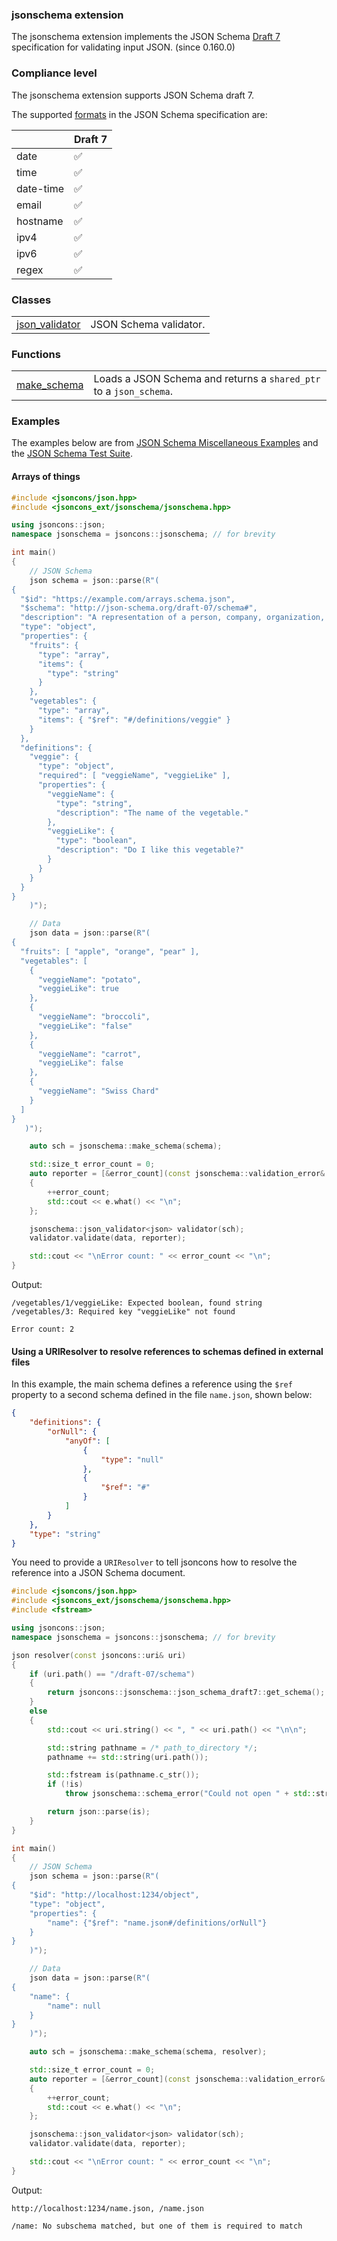 ### jsonschema extension

The jsonschema extension implements the JSON Schema [Draft 7](https://json-schema.org/specification-links.html#draft-7) specification for validating input JSON. (since 0.160.0)

### Compliance level

The jsonschema extension supports JSON Schema draft 7.

The supported [formats](https://json-schema.org/understanding-json-schema/reference/string.html#format) 
in the JSON Schema specification are:

|                      | Draft 7            |
|----------------------|--------------------|
| date                 | :white_check_mark: |
| time                 | :white_check_mark: |
| date-time            | :white_check_mark: |
| email                | :white_check_mark: |
| hostname             | :white_check_mark: |
| ipv4                 | :white_check_mark: |
| ipv6                 | :white_check_mark: |
| regex                | :white_check_mark: |

### Classes
<table border="0">
  <tr>
    <td><a href="json_validator.md">json_validator</a></td>
    <td>JSON Schema validator.</td> 
  </tr>
</table>

### Functions

<table border="0">
  <tr>
    <td><a href="make_schema.md">make_schema</a></td>
    <td>Loads a JSON Schema and returns a <code>shared_ptr</code> to a <code>json_schema</code>. 
  </tr>
</table>
  
### Examples

The examples below are from [JSON Schema Miscellaneous Examples](https://json-schema.org/learn/miscellaneous-examples.html)
and the [JSON Schema Test Suite](https://github.com/json-schema-org/JSON-Schema-Test-Suite).

#### Arrays of things

```c++
#include <jsoncons/json.hpp>
#include <jsoncons_ext/jsonschema/jsonschema.hpp>

using jsoncons::json;
namespace jsonschema = jsoncons::jsonschema; // for brevity

int main()
{
    // JSON Schema
    json schema = json::parse(R"(
{
  "$id": "https://example.com/arrays.schema.json",
  "$schema": "http://json-schema.org/draft-07/schema#",
  "description": "A representation of a person, company, organization, or place",
  "type": "object",
  "properties": {
    "fruits": {
      "type": "array",
      "items": {
        "type": "string"
      }
    },
    "vegetables": {
      "type": "array",
      "items": { "$ref": "#/definitions/veggie" }
    }
  },
  "definitions": {
    "veggie": {
      "type": "object",
      "required": [ "veggieName", "veggieLike" ],
      "properties": {
        "veggieName": {
          "type": "string",
          "description": "The name of the vegetable."
        },
        "veggieLike": {
          "type": "boolean",
          "description": "Do I like this vegetable?"
        }
      }
    }
  }
}
    )");

    // Data
    json data = json::parse(R"(
{
  "fruits": [ "apple", "orange", "pear" ],
  "vegetables": [
    {
      "veggieName": "potato",
      "veggieLike": true
    },
    {
      "veggieName": "broccoli",
      "veggieLike": "false"
    },
    {
      "veggieName": "carrot",
      "veggieLike": false
    },
    {
      "veggieName": "Swiss Chard"
    }
  ]
}
   )");

    auto sch = jsonschema::make_schema(schema);

    std::size_t error_count = 0;
    auto reporter = [&error_count](const jsonschema::validation_error& e)
    {
        ++error_count;
        std::cout << e.what() << "\n";
    };

    jsonschema::json_validator<json> validator(sch);
    validator.validate(data, reporter);

    std::cout << "\nError count: " << error_count << "\n";
}
```

Output:
```
/vegetables/1/veggieLike: Expected boolean, found string
/vegetables/3: Required key "veggieLike" not found

Error count: 2
```

#### Using a URIResolver to resolve references to schemas defined in external files

In this example, the main schema defines a reference using
the `$ref` property to a second schema defined in the file `name.json`,
shown below:

```json
{
    "definitions": {
        "orNull": {
            "anyOf": [
                {
                    "type": "null"
                },
                {
                    "$ref": "#"
                }
            ]
        }
    },
    "type": "string"
}
```
You need to provide a `URIResolver` to tell jsoncons how to resolve the reference into a 
JSON Schema document.

```c++
#include <jsoncons/json.hpp>
#include <jsoncons_ext/jsonschema/jsonschema.hpp>
#include <fstream>

using jsoncons::json;
namespace jsonschema = jsoncons::jsonschema; // for brevity

json resolver(const jsoncons::uri& uri)
{
    if (uri.path() == "/draft-07/schema")
    {
        return jsoncons::jsonschema::json_schema_draft7::get_schema();
    }
    else
    {
        std::cout << uri.string() << ", " << uri.path() << "\n\n";

        std::string pathname = /* path_to_directory */;
        pathname += std::string(uri.path());

        std::fstream is(pathname.c_str());
        if (!is)
            throw jsonschema::schema_error("Could not open " + std::string(uri.base()) + " for schema loading\n");

        return json::parse(is);
    }
}

int main()
{
    // JSON Schema
    json schema = json::parse(R"(
{
    "$id": "http://localhost:1234/object",
    "type": "object",
    "properties": {
        "name": {"$ref": "name.json#/definitions/orNull"}
    }
}
    )");

    // Data
    json data = json::parse(R"(
{
    "name": {
        "name": null
    }
}
    )");

    auto sch = jsonschema::make_schema(schema, resolver);

    std::size_t error_count = 0;
    auto reporter = [&error_count](const jsonschema::validation_error& e)
    {
        ++error_count;
        std::cout << e.what() << "\n";
    };

    jsonschema::json_validator<json> validator(sch);
    validator.validate(data, reporter);

    std::cout << "\nError count: " << error_count << "\n";
}
```
Output:
```
http://localhost:1234/name.json, /name.json

/name: No subschema matched, but one of them is required to match
```
